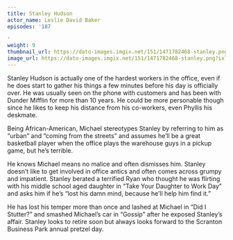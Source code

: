 ```yaml
---
title: Stanley Hudson
actor_name: Leslie David Baker
episodes: '187

'
weight: 9
thumbnail_url: https://dato-images.imgix.net/151/1471782468-stanley.png?ixlib=rb-1.1.0&ch=DPR%2CWidth&auto=compress%2Cformat&fit=crop&crop=faces&w=200&h=200
image_url: https://dato-images.imgix.net/151/1471782468-stanley.png?ixlib=rb-1.1.0&ch=DPR%2CWidth&auto=compress%2Cformat&w=500&fm=jpg
---
```


Stanley Hudson is actually one of the hardest workers in the office, even if he does start to gather his things a few minutes before his day is officially over. He was usually seen on the phone with customers and has been with Dunder Mifflin for more than 10 years. He could be more personable though since he likes to keep his distance from his co-workers, even Phyllis his deskmate.

Being African-American, Michael stereotypes Stanley by referring to him as “urban” and “coming from the streets” and assumes he’ll be a great basketball player when the office plays the warehouse guys in a pickup game, but he’s terrible.

He knows Michael means no malice and often dismisses him. Stanley doesn’t like to get involved in office antics and often comes across grumpy and impatient. Stanley berated a terrified Ryan who thought he was flirting with his middle school aged daughter in “Take Your Daughter to Work Day” and asks him if he’s “lost his damn mind, because he’ll help him find it.”

He has lost his temper more than once and lashed at Michael in “Did I Stutter?” and smashed Michael’s car in “Gossip” after he exposed Stanley’s affair. Stanley looks to retire soon but always looks forward to the Scranton Business Park annual pretzel day.